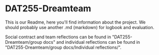# DAT255-Dreamteam

This is our Readme, here you'll find information about the project. We should probably use another .md (markdown) for logbook and evaluation.

Social contract and team reflections can be found in "DAT255-Dreamteam/group docs" and individual reflections can be found in "DAT255-Dreamteam/group docs/Individual reflections/".
